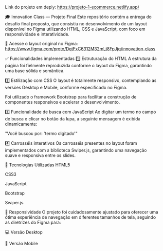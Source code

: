 Link do projeto em deply: https://projeto-1-ecommerce.netlify.app/ 

🎓 Innovation Class — Projeto Final
Este repositório contém a entrega do desafio final proposto, que consistiu no desenvolvimento de um layout disponível no Figma utilizando HTML, CSS e JavaScript, com foco em responsividade e interatividade.

🔗 Acesse o layout original no Figma:
https://www.figma.com/proto/DqtFxC6312M32mLt8FpJjq/innovation-class

✅ Funcionalidades implementadas
1️⃣ Estruturação do HTML
A estrutura da página foi fielmente reproduzida conforme o layout do Figma, garantindo uma base sólida e semântica.

2️⃣ Estilização com CSS
O layout é totalmente responsivo, contemplando as versões Desktop e Mobile, conforme especificado no Figma.

Foi utilizado o framework Bootstrap para facilitar a construção de componentes responsivos e acelerar o desenvolvimento.

3️⃣ Funcionalidade de busca com JavaScript
Ao digitar um termo no campo de busca e clicar no botão da lupa, a seguinte mensagem é exibida dinamicamente:

"Você buscou por: 'termo digitado'"

4️⃣ Carrosséis interativos
Os carrosséis presentes no layout foram implementados com a biblioteca Swiper.js, garantindo uma navegação suave e responsiva entre os slides.

🚀 Tecnologias Utilizadas
HTML5

CSS3

JavaScript

Bootstrap

Swiper.js

📱 Responsividade
O projeto foi cuidadosamente ajustado para oferecer uma ótima experiência de navegação em diferentes tamanhos de tela, seguindo as diretrizes do Figma para:

💻 Versão Desktop

📱 Versão Mobile

